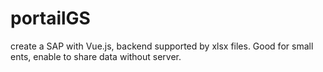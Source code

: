 # portailGS

create a SAP with Vue.js, backend supported by xlsx files. Good for small ents, enable to share data without server.
